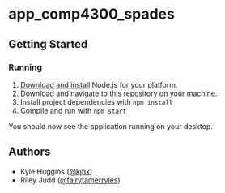 # app_comp4300_spades

## Getting Started
### Running
1. [Download and install][nodejs-download] Node.js for your platform.
2. Download and navigate to this repository on your machine.
3. Install project dependencies with `npm install`
4. Compile and run with `npm start`

You should now see the application running on your desktop.

## Authors
* Kyle Huggins ([@kjhx][kyle-github])
* Riley Judd ([@fairytamerryles][riley-github])

[electron-quick-start-typescript]: http://github.com/electron/electron-quick-start-typescript
[nodejs-download]: http://nodejs.org/en/download/
[kyle-github]: http://github.com/kjhx
[riley-github]: http://github.com/fairytamerryles